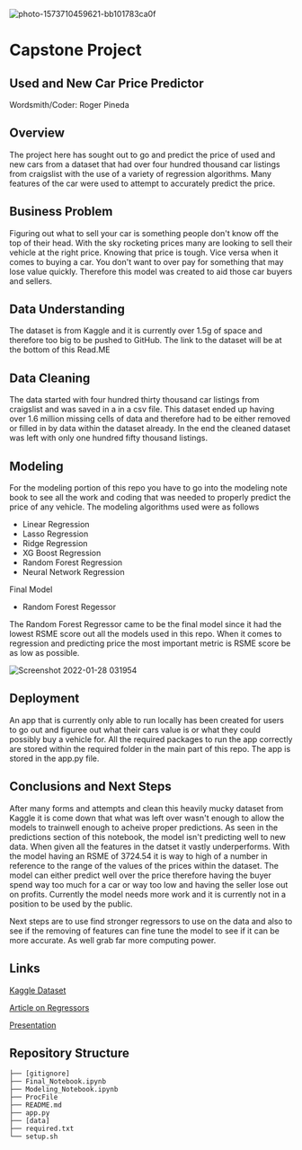 ![photo-1573710459621-bb101783ca0f](https://user-images.githubusercontent.com/92402366/151297669-4d457f28-5c53-4604-803f-f4c755faabd8.jpg)

# Capstone Project
## Used and New Car Price Predictor
Wordsmith/Coder: Roger Pineda
## Overview
The project here has sought out to go and predict the price of used and new cars from a dataset that had over four hundred thousand car listings from craigslist with the use of a variety of regression algorithms. Many features of the car were used to attempt to accurately predict the price.
## Business Problem
Figuring out what to sell your car is something people don't know off the top of their head. With the sky rocketing prices many are looking to sell their vehicle at the right price. Knowing that price is tough. Vice versa when it comes to buying a car. You don't want to over pay for something that may lose value quickly. Therefore this model was created to aid those car buyers and sellers.
## Data Understanding
The dataset is from Kaggle and it is currently over 1.5g of space and therefore too big to be pushed to GitHub. The link to the dataset will be at the bottom of this Read.ME
## Data Cleaning
The data started with four hundred thirty thousand car listings from craigslist and was saved in a in a csv file. This dataset ended up having over 1.6 million missing cells of data and therefore had to be either removed or filled in by data within the dataset already. In the end the cleaned dataset was left with only one hundred fifty thousand listings. 
## Modeling
For the modeling portion of this repo you have to go into the modeling note book to see all the work and coding that was needed to properly predict the price of any vehicle.
The modeling algorithms used were as follows
* Linear Regression
* Lasso Regression
* Ridge Regression
* XG Boost Regression
* Random Forest Regression
* Neural Network Regression

Final Model
* Random Forest Regessor

The Random Forest Regressor came to be the final model since it had the lowest RSME score out all the models used in this repo. When it comes to regression and predicting price the most important metric is RSME score be as low as possible.

![Screenshot 2022-01-28 031954](https://user-images.githubusercontent.com/92402366/151512554-bb406396-4274-4af4-9974-b5db1cc29efe.png)

## Deployment
An app that is currently only able to run locally has been created for users to go out and figuree out what their cars value is or what they could possibly buy a vehicle for.
All the required packages to run the app correctly are stored within the required folder in the main part of this repo. The app is stored in the app.py file.
## Conclusions and Next Steps
After many forms and attempts and clean this heavily mucky dataset from Kaggle it is come down that what was left over wasn't enough to allow the models to trainwell enough to acheive proper predictions. As seen in the predictions section of this notebook, the model isn't predicting well to new data. When given all the features in the datset it vastly underperforms. With the model having an RSME of 3724.54 it is way to high of a number in reference to the range of the values of the prices within the dataset. The model can either predict well over the price therefore having the buyer spend way too much for a car or way too low and having the seller lose out on profits. Currently the model needs more work and it is currently not in a position to be used by the public. 

Next steps are to use find stronger regressors to use on the data and also to see if the removing of features can fine tune the model to see if it can be more accurate. As well grab far more computing power.

## Links
[Kaggle Dataset](https://www.kaggle.com/austinreese/craigslist-carstrucks-data)

[Article on Regressors](https://www.jigsawacademy.com/popular-regression-algorithms-ml/#Neural-Network-Regression-)

[Presentation](https://docs.google.com/presentation/d/1ZX5S9dTsJ1aSRdC5OE9DtDkJ_1eFpsibnA5C6TfXt40/edit?usp=sharing)

## Repository Structure
```
├── [gitignore]
├── Final_Notebook.ipynb
├── Modeling_Notebook.ipynb
├── ProcFile 
├── README.md
├── app.py
├── [data]
├── required.txt 
└── setup.sh
 
```
